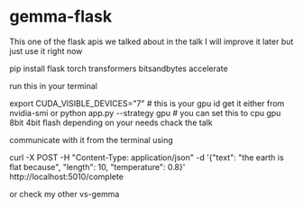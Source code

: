 # gemma-flask

This one of the flask apis we talked about in the talk 
I will improve it later but just use it right now

pip install flask torch transformers bitsandbytes accelerate

run this in your terminal

export CUDA_VISIBLE_DEVICES="7" # this is your gpu id get it either from nvidia-smi or 
python app.py --strategy gpu # you can set this to cpu gpu 8bit 4bit flash depending on your needs chack the talk

communicate with it from the terminal using

curl -X POST -H "Content-Type: application/json" -d '{"text": "the earth is flat because", "length": 10, "temperature": 0.8}' http://localhost:5010/complete

or check my other vs-gemma
